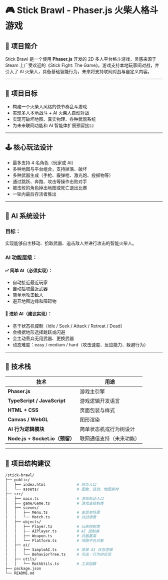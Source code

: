 # 🎮 Stick Brawl - Phaser.js 火柴人格斗游戏

## 🧠 项目简介

Stick Brawl 是一个使用 **Phaser.js** 开发的 2D 多人平台格斗游戏，灵感来源于 Steam 上广受欢迎的《Stick Fight: The Game》。游戏支持本地玩家间对战，并引入了 AI 火柴人，具备基础智能行为，未来将支持联网对战与自定义内容。

---

## 🎯 项目目标

- 构建一个火柴人风格的快节奏乱斗游戏
- 实现多人本地战斗 + AI 火柴人自动对战
- 实现可破坏地图、真实物理、各种武器系统
- 为未来联网功能和 AI 智能体扩展预留接口

---

## 🕹️ 核心玩法设计

- 最多支持 4 名角色（玩家或 AI）
- 多种地图与平台组合，支持掉落、破坏
- 多种武器生成（手枪、霰弹枪、激光炮、投掷物等）
- 通过跳跃、奔跑、攻击等操作击败对手
- 被击败的角色掉出地图或死亡退出比赛
- 一轮内最后存活者胜出

---

## 🤖 AI 系统设计

### 目标：
实现能够自主移动、拾取武器、追击敌人并进行攻击的智能火柴人。

### AI 功能层级：

#### ✅ 简单 AI（必须实现）：
- 自动接近最近玩家
- 自动拾取最近武器
- 简单地攻击敌人
- 避开地图边缘和障碍物

#### 🚀 进阶 AI（建议实现）：
- 基于状态机控制（Idle / Seek / Attack / Retreat / Dead）
- 会根据地形选择跳跃或闪避
- 会主动丢弃无用武器、更换武器
- 动态难度：easy / medium / hard（攻击速度、反应能力、躲避行为）

---

## 🧱 技术栈

| 技术 | 用途 |
|------|------|
| **Phaser.js** | 游戏主引擎 |
| **TypeScript / JavaScript** | 游戏逻辑开发语言 |
| **HTML + CSS** | 页面包装与样式 |
| **Canvas / WebGL** | 图形渲染 |
| **AI 行为逻辑模块** | 简单状态机或行为树设计 |
| **Node.js + Socket.io（预留）** | 联网通信支持（未来功能） |

---

## 📁 项目结构建议

```bash
/stick-brawl/
├── public/
│   ├── index.html              # 网页入口
│   └── assets/                 # 图像、音效、地图素材
├── src/
│   ├── main.ts                 # 游戏启动入口
│   ├── game/Game.ts            # 游戏主控制类
│   ├── scenes/
│   │   ├── Menu.ts             # 主菜单场景
│   │   └── Match.ts            # 对战场景
│   ├── objects/
│   │   ├── Player.ts           # 玩家控制类
│   │   ├── AIPlayer.ts         # AI 控制类
│   │   ├── Weapon.ts           # 武器基类
│   │   └── Platform.ts         # 地图平台对象
│   ├── ai/
│   │   ├── SimpleAI.ts         # 简单 AI 状态逻辑
│   │   └── BehaviorTree.ts     # 可选：行为树实现
│   ├── utils/
│   │   └── MathUtils.ts        # 工具函数
├── package.json
└── README.md
